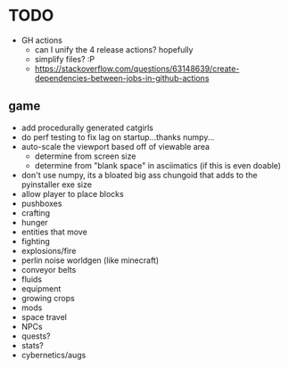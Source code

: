 # TODO

- GH actions
  - can I unify the 4 release actions? hopefully
  - simplify files? :P
  - https://stackoverflow.com/questions/63148639/create-dependencies-between-jobs-in-github-actions

## game
- add procedurally generated catgirls
- do perf testing to fix lag on startup...thanks numpy...
- auto-scale the viewport based off of viewable area
    - determine from screen size
    - determine from "blank space" in asciimatics (if this is even doable)
- don't use numpy, its a bloated big ass chungoid that adds to the pyinstaller exe size
- allow player to place blocks
- pushboxes
- crafting
- hunger
- entities that move
- fighting
- explosions/fire
- perlin noise worldgen (like minecraft)
- conveyor belts
- fluids
- equipment
- growing crops
- mods
- space travel
- NPCs
- quests?
- stats?
- cybernetics/augs

